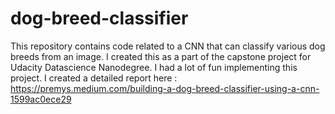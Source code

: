 # dog-breed-classifier
This repository contains code related to a CNN that can classify various dog breeds from an image. I created this as a part of the capstone project for Udacity Datascience Nanodegree. I had a lot of fun implementing this project. I created a detailed report here : https://premys.medium.com/building-a-dog-breed-classifier-using-a-cnn-1599ac0ece29 
